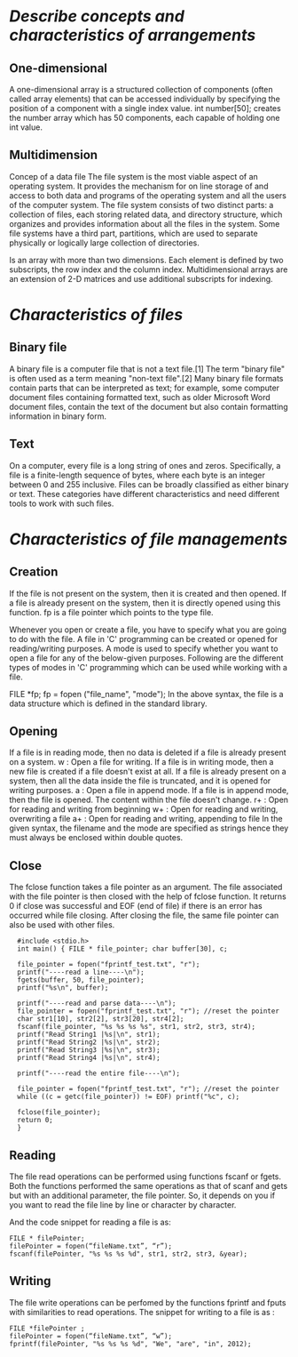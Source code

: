 # _Describe concepts and characteristics of arrangements_

## One-dimensional 
A one-dimensional array is a structured collection of components (often called array elements) that can be accessed individually by specifying the position of a component with a single index value. int number[50]; creates the number array which has 50 components, each capable of holding one int value.

## Multidimension
Concep of a data file The file system is the most viable aspect of an operating system. It provides the mechanism for on line storage of and access to both data and programs of the operating system and all the users of the computer system. The file system consists of two distinct parts: a collection of files, each storing related data, and directory structure, which organizes and provides information about all the files in the system. Some file systems have a third part, partitions, which are used to separate physically or logically large collection of directories.

Is an array with more than two dimensions. Each element is defined by two subscripts, the row index and the column index. Multidimensional arrays are an extension of 2-D matrices and use additional subscripts for indexing. 

# _Characteristics of files_

## Binary file
A binary file is a computer file that is not a text file.[1] The term "binary file" is often used as a term meaning "non-text file".[2] Many binary file formats contain parts that can be interpreted as text; for example, some computer document files containing formatted text, such as older Microsoft Word document files, contain the text of the document but also contain formatting information in binary form.

## Text 
On a computer, every file is a long string of ones and zeros. Specifically, a file is a finite-length sequence of bytes, where each byte is an integer between 0 and 255 inclusive. Files can be broadly classified as either binary or text. These categories have different characteristics and need different tools to work with such files.

# _Characteristics of file managements_
 
## Creation
If the file is not present on the system, then it is created and then opened. If a file is already present on the system, then it is directly opened using this function. fp is a file pointer which points to the type file.

Whenever you open or create a file, you have to specify what you are going to do with the file. A file in 'C' programming can be created or opened for reading/writing purposes. A mode is used to specify whether you want to open a file for any of the below-given purposes. Following are the different types of modes in 'C' programming which can be used while working with a file.

FILE *fp;
fp = fopen ("file_name", "mode"); In the above syntax, the file is a data structure which is defined in the standard library.

## Opening
 If a file is in reading mode, then no data is deleted if a file is already present on a system. w : Open a file for writing. If a file is in writing mode, then a new file is created if a file doesn't exist at all. If a file is already present on a system, then all the data inside the file is truncated, and it is opened for writing purposes. a : Open a file in append mode. If a file is in append mode, then the file is opened. The content within the file doesn't change. r+ : Open for reading and writing from beginning w+ : Open for reading and writing, overwriting a file a+ : Open for reading and writing, appending to file In the given syntax, the filename and the mode are specified as strings hence they must always be enclosed within double quotes.

## Close 
The fclose function takes a file pointer as an argument. The file associated with the file pointer is then closed with the help of fclose function. It returns 0 if close was successful and EOF (end of file) if there is an error has occurred while file closing. After closing the file, the same file pointer can also be used with other files.

      #include <stdio.h> 
      int main() { FILE * file_pointer; char buffer[30], c;

      file_pointer = fopen("fprintf_test.txt", "r");
      printf("----read a line----\n");
      fgets(buffer, 50, file_pointer);
      printf("%s\n", buffer);

      printf("----read and parse data----\n");
      file_pointer = fopen("fprintf_test.txt", "r"); //reset the pointer
      char str1[10], str2[2], str3[20], str4[2];
      fscanf(file_pointer, "%s %s %s %s", str1, str2, str3, str4);
      printf("Read String1 |%s|\n", str1);
      printf("Read String2 |%s|\n", str2);
      printf("Read String3 |%s|\n", str3);
      printf("Read String4 |%s|\n", str4);

      printf("----read the entire file----\n");

      file_pointer = fopen("fprintf_test.txt", "r"); //reset the pointer
      while ((c = getc(file_pointer)) != EOF) printf("%c", c);

      fclose(file_pointer);
      return 0;
      }


## Reading

The file read operations can be performed using functions fscanf or fgets. Both the functions performed the same operations as that of scanf and gets but with an additional parameter, the file pointer. So, it depends on you if you want to read the file line by line or character by character.

And the code snippet for reading a file is as:

    FILE * filePointer; 
    filePointer = fopen(“fileName.txt”, “r”);
    fscanf(filePointer, "%s %s %s %d", str1, str2, str3, &year);

## Writing
The file write operations can be perfomed by the functions fprintf and fputs with similarities to read operations. The snippet for writing to a file is as :

    FILE *filePointer ; 
    filePointer = fopen(“fileName.txt”, “w”);
    fprintf(filePointer, "%s %s %s %d", "We", "are", "in", 2012);

